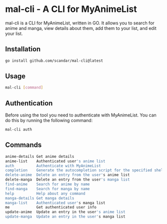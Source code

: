 # mal-cli - A CLI for MyAnimeList

mal-cli is a CLI for MyAnimeList, written in GO. It allows you to search for anime and manga, view details about them, add them to your list, and edit your list.

## Installation

```bash
go install github.com/scandar/mal-cli@latest
```

## Usage

```bash
mal-cli [command]
```

## Authentication

Before using the tool you need to authenticate with MyAnimeList. You can do this by running the following command:

```bash
mal-cli auth
```

## Commands

```bash
anime-details Get anime details
anime-list    Authenticated user's anime list
auth          Authenticate with MyAnimeList
completion    Generate the autocompletion script for the specified shell
delete-anime  Delete an entry from the user's anime list
delete-manga  Delete an entry from the user's manga list
find-anime    Search for anime by name
find-manga    Search for manga by name
help          Help about any command
manga-details Get manga details
manga-list    Authenticated user's manga list
me            Get authenticated user info
update-anime  Update an entry in the user's anime list
update-manga  Update an entry in the user's manga list
```
